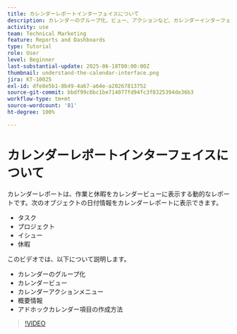 ```yaml
---
title: カレンダーレポートインターフェイスについて
description: カレンダーのグループ化、ビュー、アクションなど、カレンダーインターフェイスについて説明します。
activity: use
team: Technical Marketing
feature: Reports and Dashboards
type: Tutorial
role: User
level: Beginner
last-substantial-update: 2025-06-18T00:00:00Z
thumbnail: understand-the-calendar-interface.png
jira: KT-10025
exl-id: dfe8e5b1-8b49-4a67-a64e-a20267813752
source-git-commit: bbdf99c6bc1be714077fd94fc3f8325394de36b3
workflow-type: tm+mt
source-wordcount: '81'
ht-degree: 100%

---
```


# カレンダーレポートインターフェイスについて

カレンダーレポートは、作業と休暇をカレンダービューに表示する動的なレポートです。次のオブジェクトの日付情報をカレンダーレポートに表示できます。

* タスク
* プロジェクト
* イシュー
* 休暇

このビデオでは、以下について説明します。

* カレンダーのグループ化
* カレンダービュー
* カレンダーアクションメニュー
* 概要情報
* アドホックカレンダー項目の作成方法

>[!VIDEO](https://video.tv.adobe.com/v/3438759/?quality=12&learn=on&enablevpops=1&captions=jpn)
